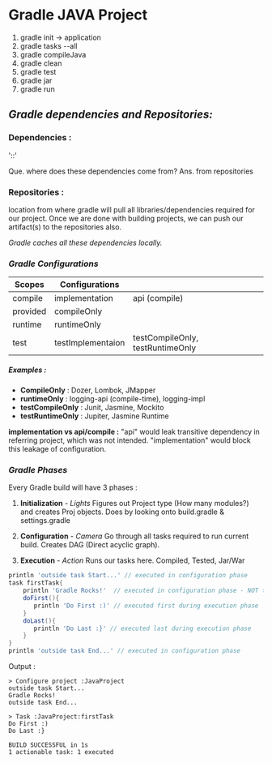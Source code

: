 # Gradle JAVA Project

1. gradle init -> application
2. gradle tasks --all
3. gradle compileJava
4. gradle clean
5. gradle test
6. gradle jar
7. gradle run

## **_Gradle dependencies and Repositories:_**

### Dependencies :
'<group-id>:<artifact-id>:<version>'

Que. where does these dependencies come from?
Ans. from repositories

### Repositories :
location from where gradle will pull all libraries/dependencies required for our project.
Once we are done with building projects, we can push our artifact(s) to the repositories also.

_Gradle caches all these dependencies locally._

### ***Gradle Configurations***

| Scopes | Configurations | |
| --- | --- | ---|
| compile | implementation | api (compile) |
| provided | compileOnly |
| runtime | runtimeOnly |
| test | testImplementaion | testCompileOnly, testRuntimeOnly |

##### Examples :

- **CompileOnly** : Dozer, Lombok, JMapper
- **runtimeOnly** : logging-api (compile-time), logging-impl
- **testCompileOnly** : Junit, Jasmine, Mockito
- **testRuntimeOnly** : Jupiter, Jasmine Runtime

**implementation vs api/compile :** "api" would leak transitive dependency in referring project, which was not intended. "implementation" would block this leakage of configuration.

### ***Gradle Phases***

Every Gradle build will have 3 phases :
1. **Initialization** - *Lights*
        Figures out Project type (How many modules?) and creates Proj objects. 
        Does by looking onto build.gradle & settings.gradle

2. **Configuration** - *Camera*
        Go through all tasks required to run current build.
        Creates DAG (Direct acyclic graph).

3. **Execution** - *Action*
        Runs our tasks here.
        Compiled, Tested, Jar/War

```groovy
println 'outside task Start...' // executed in configuration phase 
task firstTask{
    println 'Gradle Rocks!'  // executed in configuration phase - NOT task logic
    doFirst(){
       println 'Do First :)' // executed first during execution phase
    }
    doLast(){
       println 'Do Last :}' // executed last during execution phase
    }
}
println 'outside task End...' // executed in configuration phase 
```
Output :
```
> Configure project :JavaProject
outside task Start...
Gradle Rocks!
outside task End...

> Task :JavaProject:firstTask
Do First :)
Do Last :}

BUILD SUCCESSFUL in 1s
1 actionable task: 1 executed
```